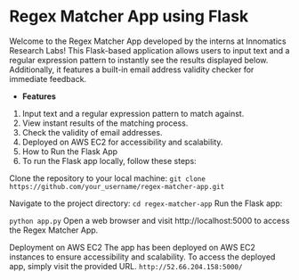 # Regex Matcher App using Flask

Welcome to the Regex Matcher App developed by the interns at Innomatics Research Labs! This Flask-based application allows users to input text and a regular expression pattern to instantly see the results displayed below. Additionally, it features a built-in email address validity checker for immediate feedback.

* **Features**
1. Input text and a regular expression pattern to match against.
2. View instant results of the matching process.
3. Check the validity of email addresses.
4. Deployed on AWS EC2 for accessibility and scalability.
5. How to Run the Flask App
6. To run the Flask app locally, follow these steps:

Clone the repository to your local machine:
`git clone https://github.com/your_username/regex-matcher-app.git`

Navigate to the project directory:
`cd regex-matcher-app`
Run the Flask app:

`python app.py`
Open a web browser and visit http://localhost:5000 to access the Regex Matcher App.

Deployment on AWS EC2
The app has been deployed on AWS EC2 instances to ensure accessibility and scalability. To access the deployed app, simply visit the provided URL.
`http://52.66.204.158:5000/`
